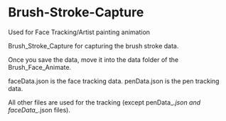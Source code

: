 # Brush-Stroke-Capture
Used for Face Tracking/Artist painting animation

Brush_Stroke_Capture for capturing the brush stroke data.

Once you save the data, move it into the data folder of the Brush_Face_Animate.

faceData.json is the face tracking data.
penData.json is the pen tracking data.

All other files are used for the tracking (except penData_*.json and faceData_*.json files).
